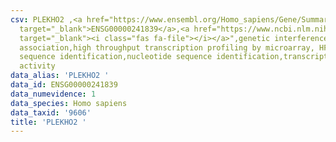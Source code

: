 ```yaml
---
csv: PLEKHO2 ,<a href="https://www.ensembl.org/Homo_sapiens/Gene/Summary?db=core;g=ENSG00000241839"
  target="_blank">ENSG00000241839</a>,<a href="https://www.ncbi.nlm.nih.gov/pubmed/28369544"
  target="_blank"><i class="fas fa-file"></i></a>",genetic interference,functional
  association,high throughput transcription profiling by microarray, HF73 cells,nucleotide
  sequence identification,nucleotide sequence identification,transcriptional regulation,down-regulates
  activity
data_alias: 'PLEKHO2 '
data_id: ENSG00000241839
data_numevidence: 1
data_species: Homo sapiens
data_taxid: '9606'
title: 'PLEKHO2 '
---
```

